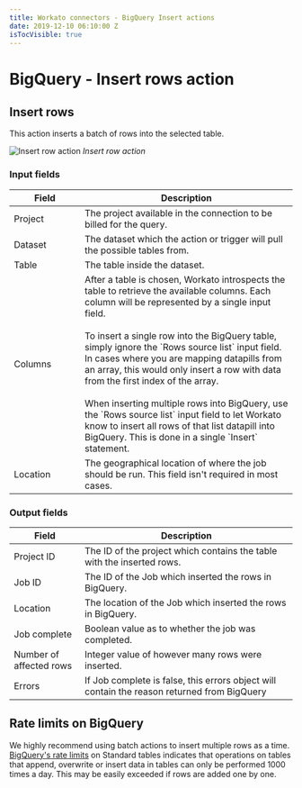 ```yaml
---
title: Workato connectors - BigQuery Insert actions
date: 2019-12-10 06:10:00 Z
isTocVisible: true
---
```


# BigQuery - Insert rows action

## Insert rows
This action inserts a batch of rows into the selected table.

![Insert row action](/assets/images/bigquery/insert-row-action.png)
*Insert row action*

### Input fields

<table class="unchanged rich-diff-level-one">
  <thead>
    <tr>
        <th width='25%'>Field</th>
        <th>Description</th>
    </tr>
  </thead>
  <tbody>
    <tr>
      <td>Project</td>
      <td>The project available in the connection to be billed for the query.</td>
    </tr>
    <tr>
      <td>Dataset</td>
      <td>The dataset which the action or trigger will pull the possible tables from.</td>
    </tr>
    <tr>
      <td>Table</td>
      <td>The table inside the dataset.</td>
    </tr>
    <tr>
      <td>Columns</td>
      <td>After a table is chosen, Workato introspects the table to retrieve the available columns. Each column will be represented by a single input field. <br> <br>
      To insert a single row into the BigQuery table, simply ignore the `Rows source list` input field. In cases where you are mapping datapills from an array, this would only insert a row with data from the first index of the array. <br> <br>
      When inserting multiple rows into BigQuery, use the `Rows source list` input field to let Workato know to insert all rows of that list datapill into BigQuery. This is done in a single `Insert` statement.</td>
    </tr>
    <tr>
      <td>Location</td>
      <td>The geographical location of where the job should be run. This field isn't required in most cases.</td>
    </tr>
  </tbody>
</table>

### Output fields
<table class="unchanged rich-diff-level-one">
  <thead>
    <tr>
        <th width='25%'>Field</th>
        <th>Description</th>
    </tr>
  </thead>
  <tbody>
    <tr>
      <td>Project ID</td>
      <td>The ID of the project which contains the table with the inserted rows.</td>
    </tr>
    <tr>
      <td>Job ID</td>
      <td>The ID of the Job which inserted the rows in BigQuery.</td>
    </tr>
    <tr>
      <td>Location</td>
      <td>The location of the Job which inserted the rows in BigQuery.</td>
    </tr>
    <tr>
      <td>Job complete</td>
      <td>Boolean value as to whether the job was completed.</td>
    </tr>
    <tr>
      <td>Number of affected rows</td>
      <td>Integer value of however many rows were inserted.</td>
    </tr>
    <tr>
      <td>Errors</td>
      <td>If Job complete is false, this errors object will contain the reason returned from BigQuery</td>
    </tr>
</table>

## Rate limits on BigQuery
We highly recommend using batch actions to insert multiple rows as a time. [BigQuery's rate limits](https://cloud.google.com/bigquery/quotas#standard_tables) on Standard tables indicates that operations on tables that append, overwrite or insert data in tables can only be performed 1000 times a day. This may be easily exceeded if rows are added one by one.
